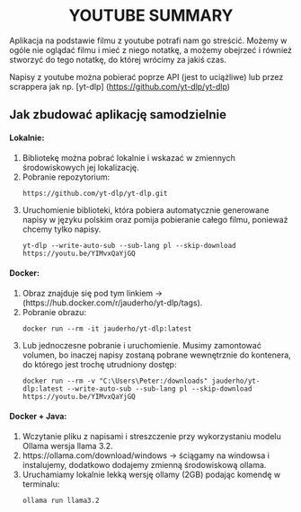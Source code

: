 <h1 align="center">YOUTUBE SUMMARY</h1>
Aplikacja na podstawie filmu z youtube potrafi nam go streścić. 
Możemy w ogóle nie oglądać filmu i mieć z niego notatkę, a możemy obejrzeć i również stworzyć do tego notatkę,
do której wrócimy za jakiś czas.


Napisy z youtube można pobierać poprze API (jest to uciążliwe) lub przez scrappera jak np. [yt-dlp] (https://github.com/yt-dlp/yt-dlp)

## Jak zbudować aplikację samodzielnie

#### Lokalnie:
<ol>
<li>Bibliotekę można pobrać lokalnie i wskazać w zmiennych środowiskowych jej lokalizację.</li>

<li>Pobranie repozytorium:</li>

```
https://github.com/yt-dlp/yt-dlp.git
```

<li>Uruchomienie biblioteki, która pobiera automatycznie generowane napisy w języku polskim oraz pomija pobieranie całego filmu, ponieważ chcemy tylko napisy.</li>

```
yt-dlp --write-auto-sub --sub-lang pl --skip-download https://youtu.be/YIMvxQaYjGQ
```
</ol>

#### Docker:
<ol>
<li>Obraz znajduje się pod tym linkiem -> (https://hub.docker.com/r/jauderho/yt-dlp/tags).</li>

<li>Pobranie obrazu:</li>

```
docker run --rm -it jauderho/yt-dlp:latest
```

<li>Lub jednoczesne pobranie i uruchomienie. Musimy zamontować volumen, bo inaczej napisy zostaną pobrane wewnętrznie do kontenera, do którego jest trochę utrudniony dostęp:</li>

```
docker run --rm -v "C:\Users\Peter:/downloads" jauderho/yt-dlp:latest --write-auto-sub --sub-lang pl --skip-download https://youtu.be/YIMvxQaYjGQ
```

</ol>

#### Docker + Java:
<ol>
<li>Wczytanie pliku z napisami i streszczenie przy wykorzystaniu modelu Ollama wersja llama 3.2.</li>
<li>https://ollama.com/download/windows -> ściągamy na windowsa i instalujemy, dodatkowo dodajemy zmienną środowiskową ollama.</li>

<li>Uruchamiamy lokalnie lekką wersję ollamy (2GB) podając komendę w terminalu:</li>

```
ollama run llama3.2
```

</ol>